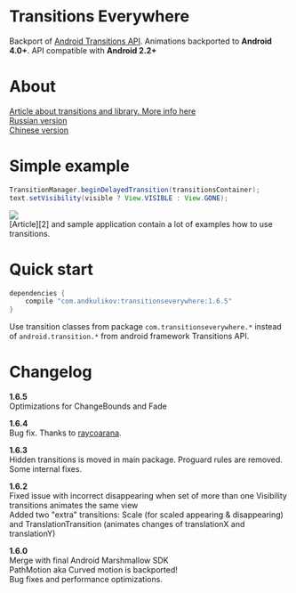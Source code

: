 Transitions Everywhere
============
Backport of [Android Transitions API][1]. Animations backported to <b>Android 4.0+</b>. API compatible with <b>Android 2.2+</b>

About
============
[Article about transitions and library. More info here][2]<br>
[Russian version][3]<br>
[Chinese version][5]


Simple example
============
```java
TransitionManager.beginDelayedTransition(transitionsContainer);
text.setVisibility(visible ? View.VISIBLE : View.GONE);      
```
<img src="https://habrastorage.org/files/c51/b1e/b26/c51b1eb26fb941698ad5a1368d06603b.gif"/>
<br>[Article][2] and sample application contain a lot of examples how to use transitions.

Quick start
============
```groovy
dependencies {
    compile "com.andkulikov:transitionseverywhere:1.6.5"
}
```
Use transition classes from package `com.transitionseverywhere.*` instead of `android.transition.*` from android framework Transitions API.<br>

Changelog
============
<b>1.6.5</b><br>
Optimizations for ChangeBounds and Fade

<b>1.6.4</b><br>
Bug fix. Thanks to [raycoarana][4].

<b>1.6.3</b><br>
Hidden transitions is moved in main package. Proguard rules are removed. Some internal fixes.

<b>1.6.2</b><br>
Fixed issue with incorrect disappearing when set of more than one Visibility transitions animates the same view
<br>Added two "extra" transitions: Scale (for scaled appearing & disappearing) and TranslationTransition (animates changes of translationX and translationY)

<b>1.6.0</b><br>
Merge with final Android Marshmallow SDK<br>
PathMotion aka Curved motion is backported!<br>
Bug fixes and performance optimizations.

[1]: http://developer.android.com/reference/android/transition/package-summary.html
[2]: https://medium.com/@andkulikov/animate-all-the-things-transitions-in-android-914af5477d50
[3]: http://habrahabr.ru/post/243363/
[4]: https://github.com/raycoarana
[5]: https://yanlu.me/animate-all-the-things-transitions-in-android/
